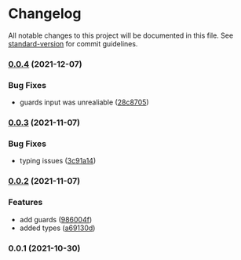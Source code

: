 # Changelog

All notable changes to this project will be documented in this file. See [standard-version](https://github.com/conventional-changelog/standard-version) for commit guidelines.

### [0.0.4](https://github.com/jakobrosenberg/hook/compare/v0.0.3...v0.0.4) (2021-12-07)


### Bug Fixes

* guards input was unrealiable ([28c8705](https://github.com/jakobrosenberg/hook/commit/28c870502c5a88de0f4532223b306b453a2b1b4a))

### [0.0.3](https://github.com/jakobrosenberg/hook/compare/v0.0.2...v0.0.3) (2021-11-07)


### Bug Fixes

* typing issues ([3c91a14](https://github.com/jakobrosenberg/hook/commit/3c91a1439a8dda9b3fdab8fc753d726b74dea33b))

### [0.0.2](https://github.com/jakobrosenberg/hook/compare/v0.0.1...v0.0.2) (2021-11-07)


### Features

* add guards ([986004f](https://github.com/jakobrosenberg/hook/commit/986004faebab463d62c4f51ddb2a933be5c199b8))
* added types ([a69130d](https://github.com/jakobrosenberg/hook/commit/a69130dd24f0de82d87ce0256559b1b7d2f0db4c))

### 0.0.1 (2021-10-30)
